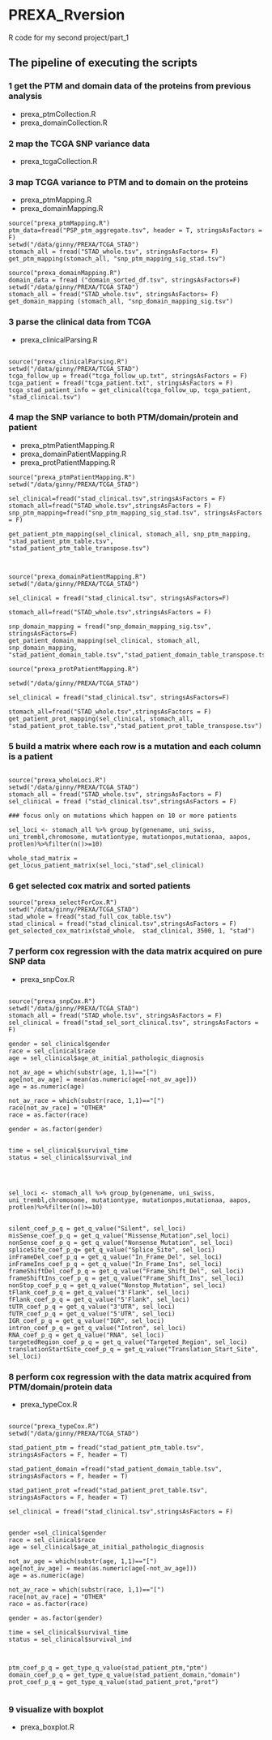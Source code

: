 # PREXA_Rversion
R code for my second project/part_1



## The pipeline of executing the scripts 


### 1 get the PTM and domain data of the proteins from previous analysis 
* prexa_ptmCollection.R
* prexa_domainCollection.R
### 2 map the TCGA SNP variance data 
* prexa_tcgaCollection.R
### 3 map TCGA variance to PTM and to domain on the proteins
* prexa_ptmMapping.R
* prexa_domainMapping.R


```{r}
source("prexa_ptmMapping.R")
ptm_data=fread("PSP_ptm_aggregate.tsv", header = T, stringsAsFactors = F)
setwd("/data/ginny/PREXA/TCGA_STAD")
stomach_all = fread("STAD_whole.tsv", stringsAsFactors= F)
get_ptm_mapping(stomach_all, "snp_ptm_mapping_sig_stad.tsv")
```
```{r}
source("prexa_domainMapping.R")
domain_data = fread ("domain_sorted_df.tsv", stringsAsFactors=F)
setwd("/data/ginny/PREXA/TCGA_STAD")
stomach_all = fread("STAD_whole.tsv", stringsAsFactors= F)
get_domain_mapping (stomach_all, "snp_domain_mapping_sig.tsv")
```



### 3 parse the clinical data from TCGA 
* prexa_clinicalParsing.R
```{r}

source("prexa_clinicalParsing.R")
setwd("/data/ginny/PREXA/TCGA_STAD")
tcga_follow_up = fread("tcga_follow_up.txt", stringsAsFactors = F)
tcga_patient = fread("tcga_patient.txt", stringsAsFactors = F)
tcga_stad_patient_info = get_clinical(tcga_follow_up, tcga_patient, "stad_clinical.tsv")

```



### 4 map the SNP variance to both PTM/domain/protein and patient 
* prexa_ptmPatientMapping.R
* prexa_domainPatientMapping.R
* prexa_protPatientMapping.R



```{r}
source("prexa_ptmPatientMapping.R")
setwd("/data/ginny/PREXA/TCGA_STAD")

sel_clinical=fread("stad_clinical.tsv",stringsAsFactors = F)
stomach_all=fread("STAD_whole.tsv",stringsAsFactors = F)
snp_ptm_mapping=fread("snp_ptm_mapping_sig_stad.tsv", stringsAsFactors = F)

get_patient_ptm_mapping(sel_clinical, stomach_all, snp_ptm_mapping,
"stad_patient_ptm_table.tsv",
"stad_patient_ptm_table_transpose.tsv")

```
```{r}


source("prexa_domainPatientMapping.R")
setwd("/data/ginny/PREXA/TCGA_STAD")

sel_clinical = fread("stad_clinical.tsv", stringsAsFactors=F)

stomach_all=fread("STAD_whole.tsv",stringsAsFactors = F)

snp_domain_mapping = fread("snp_domain_mapping_sig.tsv", stringsAsFactors=F)
get_patient_domain_mapping(sel_clinical, stomach_all, snp_domain_mapping,
"stad_patient_domain_table.tsv","stad_patient_domain_table_transpose.tsv")
```

```{r}
source("prexa_protPatientMapping.R")

setwd("/data/ginny/PREXA/TCGA_STAD")

sel_clinical = fread("stad_clinical.tsv", stringsAsFactors=F)

stomach_all=fread("STAD_whole.tsv",stringsAsFactors = F)
get_patient_prot_mapping(sel_clinical, stomach_all,
"stad_patient_prot_table.tsv","stad_patient_prot_table_transpose.tsv")

```

### 5 build a matrix where each row is a mutation and each column is a patient

```{r}

source("prexa_wholeLoci.R")
setwd("/data/ginny/PREXA/TCGA_STAD")
stomach_all = fread("STAD_whole.tsv", stringsAsFactors = F)
sel_clinical = fread ("stad_clinical.tsv",stringsAsFactors = F)

### focus only on mutations which happen on 10 or more patients

sel_loci <- stomach_all %>% group_by(genename, uni_swiss, uni_trembl,chromosome, mutationtype, mutationpos,mutationaa, aapos, protlen)%>%filter(n()>=10)

whole_stad_matrix = get_locus_patient_matrix(sel_loci,"stad",sel_clinical)

```

### 6 get selected cox matrix and sorted patients

```{r}
source("prexa_selectForCox.R")
setwd("/data/ginny/PREXA/TCGA_STAD")
stad_whole = fread("stad_full_cox_table.tsv")
stad_clinical = fread("stad_clinical.tsv",stringsAsFactors = F)
get_selected_cox_matrix(stad_whole,  stad_clinical, 3500, 1, "stad")

```


### 7 perform cox regression with the data matrix acquired on pure SNP data
* prexa_snpCox.R
```{r}

source("prexa_snpCox.R")
setwd("/data/ginny/PREXA/TCGA_STAD")
stomach_all = fread("STAD_whole.tsv", stringsAsFactors = F)
sel_clinical = fread("stad_sel_sort_clinical.tsv", stringsAsFactors = F)

gender = sel_clinical$gender
race = sel_clinical$race
age = sel_clinical$age_at_initial_pathologic_diagnosis
    
not_av_age = which(substr(age, 1,1)=="[")
age[not_av_age] = mean(as.numeric(age[-not_av_age]))
age = as.numeric(age)
    
not_av_race = which(substr(race, 1,1)=="[")
race[not_av_race] = "OTHER"
race = as.factor(race)
    
gender = as.factor(gender)
    
    
time = sel_clinical$survival_time
status = sel_clinical$survival_ind




sel_loci <- stomach_all %>% group_by(genename, uni_swiss, uni_trembl,chromosome, mutationtype, mutationpos,mutationaa, aapos, protlen)%>%filter(n()>=10)


silent_coef_p_q = get_q_value("Silent", sel_loci)
misSense_coef_p_q = get_q_value("Missense_Mutation",sel_loci)
nonSense_coef_p_q = get_q_value("Nonsense_Mutation", sel_loci)
spliceSite_coef_p_q= get_q_value("Splice_Site", sel_loci)
inFrameDel_coef_p_q = get_q_value("In_Frame_Del", sel_loci)
inFrameIns_coef_p_q = get_q_value("In_Frame_Ins", sel_loci)
frameShiftDel_coef_p_q = get_q_value("Frame_Shift_Del", sel_loci)
frameShiftIns_coef_p_q = get_q_value("Frame_Shift_Ins", sel_loci)
nonStop_coef_p_q = get_q_value("Nonstop_Mutation", sel_loci)
tFlank_coef_p_q = get_q_value("3'Flank", sel_loci)
fFlank_coef_p_q = get_q_value("5'Flank", sel_loci)
tUTR_coef_p_q = get_q_value("3'UTR", sel_loci)
fUTR_coef_p_q = get_q_value("5'UTR", sel_loci)
IGR_coef_p_q = get_q_value("IGR", sel_loci)
intron_coef_p_q = get_q_value("Intron", sel_loci)
RNA_coef_p_q = get_q_value("RNA", sel_loci)
targetedRegion_coef_p_q = get_q_value("Targeted_Region", sel_loci)
translationStartSite_coef_p_q = get_q_value("Translation_Start_Site", sel_loci)
```



### 8 perform cox regression with the data matrix acquired from PTM/domain/protein data
* prexa_typeCox.R

```{r}

source("prexa_typeCox.R")
setwd("/data/ginny/PREXA/TCGA_STAD")

stad_patient_ptm = fread("stad_patient_ptm_table.tsv", stringsAsFactors = F, header = T)

stad_patient_domain =fread("stad_patient_domain_table.tsv", stringsAsFactors = F, header = T)

stad_patient_prot =fread("stad_patient_prot_table.tsv", stringsAsFactors = F, header = T)

sel_clinical = fread("stad_clinical.tsv",stringsAsFactors = F)


gender =sel_clinical$gender
race = sel_clinical$race
age = sel_clinical$age_at_initial_pathologic_diagnosis

not_av_age = which(substr(age, 1,1)=="[")
age[not_av_age] = mean(as.numeric(age[-not_av_age]))
age = as.numeric(age)

not_av_race = which(substr(race, 1,1)=="[")
race[not_av_race] = "OTHER"
race = as.factor(race)

gender = as.factor(gender)

time = sel_clinical$survival_time
status = sel_clinical$survival_ind



ptm_coef_p_q = get_type_q_value(stad_patient_ptm,"ptm")
domain_coef_p_q = get_type_q_value(stad_patient_domain,"domain")
prot_coef_p_q = get_type_q_value(stad_patient_prot,"prot")


```


### 9 visualize with boxplot
* prexa_boxplot.R

